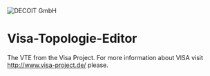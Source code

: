![DECOIT GmbH](http://de.gravatar.com/userimage/52275094/fc1be8be3c3d5652eb76d5f9a48e5a4d.png)

Visa-Topologie-Editor
=====================

The VTE from the Visa Project. For more information about VISA visit http://www.visa-project.de/ please.
